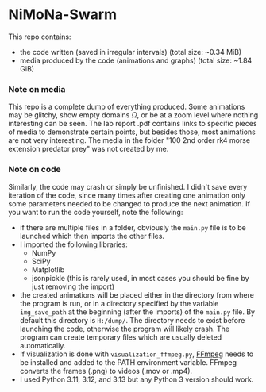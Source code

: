 # NiMoNa-Swarm
This repo contains:
- the code written (saved in irregular intervals) (total size: ~0.34 MiB)
- media produced by the code (animations and graphs) (total size: ~1.84 GiB)
  
### Note on media
This repo is a complete dump of everything produced. Some animations may be glitchy, show empty domains $\Omega$, or be at a zoom level where nothing interesting can be seen. The lab report .pdf contains links to specific pieces of media to demonstrate certain points, but besides those, most animations are not very interesting. 
The media in the folder "100 2nd order rk4 morse extension predator prey" was not created by me.

### Note on code
Similarly, the code may crash or simply be unfinished. I didn't save every iteration of the code, since many times after creating one animation only some parameters needed to be changed to produce the next animation. If you want to run the code yourself, note the following:
- if there are multiple files in a folder, obviously the `main.py` file is to be launched which then imports the other files.
- I imported the following libraries:
  - NumPy
  - SciPy
  - Matplotlib
  - jsonpickle (this is rarely used, in most cases you should be fine by just removing the import)
- the created animations will be placed either in the directory from where the program is run, or in a directory specified by the variable `img_save_path` at the beginning (after the imports) of the `main.py` file. By default this directory is `H:/dump/`. The directory needs to exist before launching the code, otherwise the program will likely crash. The program can create temporary files which are usually deleted automatically.
- If visualization is done with `visualization_ffmpeg.py`, [FFmpeg](https://ffmpeg.org/download.html) needs to be installed and added to the PATH environment variable. FFmpeg converts the frames (.png) to videos (.mov or .mp4).
- I used Python 3.11, 3.12, and 3.13 but any Python 3 version should work.

